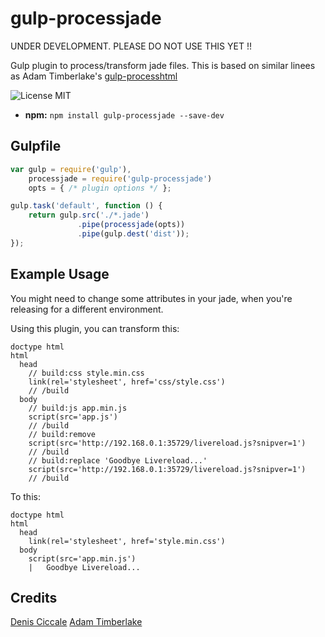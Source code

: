 # gulp-processjade

UNDER DEVELOPMENT. PLEASE DO NOT USE THIS YET !!

Gulp plugin to process/transform jade files. This is based on similar linees as Adam Timberlake's [gulp-processhtml](https://github.com/Wildhoney/gulp-processhtml)

![License MIT](http://img.shields.io/badge/License-MIT-lightgrey.svg?style=flat)

* **npm:** `npm install gulp-processjade --save-dev`

## Gulpfile

```js
var gulp = require('gulp'),
    processjade = require('gulp-processjade')
    opts = { /* plugin options */ };

gulp.task('default', function () {
    return gulp.src('./*.jade')
               .pipe(processjade(opts))
               .pipe(gulp.dest('dist'));
});
```

## Example Usage

You might need to change some attributes in your jade, when you're releasing
for a different environment.

Using this plugin, you can transform this:

```
doctype html
html
  head
    // build:css style.min.css
    link(rel='stylesheet', href='css/style.css')
    // /build
  body
    // build:js app.min.js
    script(src='app.js')
    // /build
    // build:remove
    script(src='http://192.168.0.1:35729/livereload.js?snipver=1')
    // /build
    // build:replace 'Goodbye Livereload...'
    script(src='http://192.168.0.1:35729/livereload.js?snipver=1')
    // /build
```

To this:

```
doctype html
html
  head
    link(rel='stylesheet', href='style.min.css')
  body
    script(src='app.min.js')
    |   Goodbye Livereload...

```

## Credits

[Denis Ciccale](https://twitter.com/tdecs)
[Adam Timberlake](https://github.com/Wildhoney)
